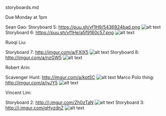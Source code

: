 storyboards.md

Due Monday at 1pm

Sean Gao:
Storyboard 5: https://puu.sh/vf1H9/5436924bad.png
![alt text](https://puu.sh/vf1H9/5436924bad.png)
Storyboard 6: https://puu.sh/vf1He/a5f9160c57.png
![alt text](https://puu.sh/vf1He/a5f9160c57.png)

Ruoqi Liu:

Storyboard 7: http://imgur.com/a/FXlX5
![alt text](http://i.imgur.com/VoyFkv7.jpg)
Storyboard 8: http://imgur.com/a/nzGW5
![alt text](http://i.imgur.com/nL7Y7V8.jpg)

Robert Arin:

Scavenger Hunt: http://imgur.com/a/kpt5C
![alt text](http://i.imgur.com/QqMcshM.png)
Marco Polo thing: http://imgur.com/a/jyJY5
![alt text](http://i.imgur.com/cJIotrq.png)

Vincent Lim:

Storyboard 2: http://i.imgur.com/Zh0zTaN
![alt text](http://i.imgur.com/Zh0zTaN.jpg)
Storyboard 3: http://i.imgur.com/qHyzdnZ
![alt text](http://i.imgur.com/qHyzdnZ.jpg)
